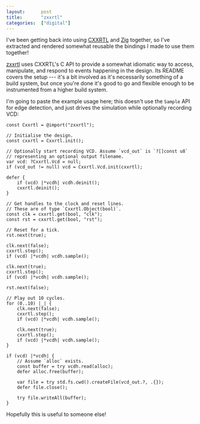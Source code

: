 ```yaml
---
layout:      post
title:       "zxxrtl"
categories:  ["digital"]
---
```


I've been getting back into using [CXXRTL] and [Zig] together, so I've extracted
and rendered somewhat reusable the bindings I made to use them together!

[zxxrtl] uses CXXRTL's C API to provide a somewhat idiomatic way to access,
manipulate, and respond to events happening in the design. Its README covers the
setup --- it's a bit involved as it's necessarily something of a build system,
but once you're done it's good to go and flexible enough to be instrumented from
a higher build system.

I'm going to paste the example usage here; this doesn't use the `Sample` API for
edge detection, and just drives the simulation while optionally recording VCD:

```zig
const Cxxrtl = @import("zxxrtl");

// Initialise the design.
const cxxrtl = Cxxrtl.init();

// Optionally start recording VCD. Assume `vcd_out` is `?[]const u8`
// representing an optional output filename.
var vcd: ?Cxxrtl.Vcd = null;
if (vcd_out != null) vcd = Cxxrtl.Vcd.init(cxxrtl);

defer {
    if (vcd) |*vcdh| vcdh.deinit();
    cxxrtl.deinit();
}

// Get handles to the clock and reset lines.
// These are of type `Cxxrtl.Object(bool)`.
const clk = cxxrtl.get(bool, "clk");
const rst = cxxrtl.get(bool, "rst");

// Reset for a tick.
rst.next(true);

clk.next(false);
cxxrtl.step();
if (vcd) |*vcdh| vcdh.sample();

clk.next(true);
cxxrtl.step();
if (vcd) |*vcdh| vcdh.sample();

rst.next(false);

// Play out 10 cycles.
for (0..10) |_| {
    clk.next(false);
    cxxrtl.step();
    if (vcd) |*vcdh| vcdh.sample();

    clk.next(true);
    cxxrtl.step();
    if (vcd) |*vcdh| vcdh.sample();
}

if (vcd) |*vcdh| {
    // Assume `alloc` exists.
    const buffer = try vcdh.read(alloc);
    defer alloc.free(buffer);

    var file = try std.fs.cwd().createFile(vcd_out.?, .{});
    defer file.close();

    try file.writeAll(buffer);
}
```

Hopefully this is useful to someone else!

[CXXRTL]: https://yosyshq.readthedocs.io/projects/yosys/en/latest/cmd/write_cxxrtl.html
[Zig]: https://ziglang.org
[zxxrtl]: https://github.com/kivikakk/zxxrtl
